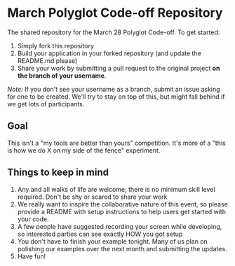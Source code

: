 March Polyglot Code-off Repository
==============

The shared repository for the March 28 Polyglot Code-off. To get started:

1. Simply fork this repository
2. Build your application in your forked repository (and update the README.md please)
3. Share your work by submitting a pull request to the original project **on the branch of your username**.

*Note:* If you don't see your username as a branch, submit an issue asking for one to be created. We'll try to stay on top of this, but might fall behind if we get lots of participants. 

Goal
------

This isn't a "my tools are better than yours" competition. It's more of a "this is how we do X on my side of the fence" experiment.

Things to keep in mind
-----------

1. Any and all walks of life are welcome; there is no minimum skill level required. Don't be shy or scared to share your work
2. We really want to inspire the collaborative nature of this event, so please provide a README with setup instructions to help users get started with your code. 
3. A few people have suggested recording your screen while developing, so interested parties can see exactly HOW you got setup
4. You don't have to finish your example tonight. Many of us plan on polishing our examples over the next month and submitting the updates.
5. Have fun!
